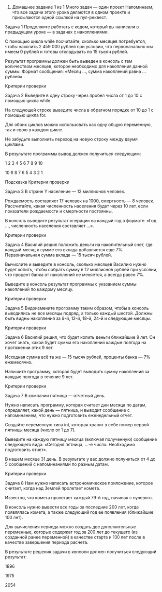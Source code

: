 1. Домашнее задание
1 из 1
Много задач — один проект
Напоминаем, что все задачи этого урока делаются в одном проекте и присылаются одной ссылкой на пул-реквест.

Задача 1
Продолжите работать с кодом, который вы написали в предыдущем уроке — в задачах с накоплениями.

С помощью цикла while посчитайте, сколько месяцев потребуется, чтобы накопить 2 459 000 рублей при условии, что первоначально мы имеем 0 рублей и готовы откладывать по 15 тысяч рублей.

Результат программы должен быть выведен в консоль с тем количеством месяцев, которое необходимо для накопления данной суммы. Формат сообщения: «Месяц …, сумма накоплений равна … рублей» .


Критерии проверки

Задача 2
Выведите в одну строку через пробел числа от 1 до 10 с помощью цикла while.

На следующей строке выведите числа в обратном порядке от 10 до 1 с помощью цикла for.

Для обоих циклов можно использовать как одну общую переменную, так и свою в каждом цикле.

Не забудьте выполнить переход на новую строку между двумя циклами.

В результате программы вывод должен получиться следующим:

1 2 3 4 5 6 7 8 9 10

10 9 8 7 6 5 4 3 2 1


Подсказка
Критерии проверки

Задача 3
В стране Y население — 12 миллионов человек.

Рождаемость составляет 17 человек на 1000, смертность — 8 человек. Рассчитайте, какая численность населения будет через 10 лет, если показатели рождаемости и смертности постоянны.

В консоль выведите результат операции на каждый год в формате: «Год …, численность населения составляет …».


Критерии проверки

Задача 4
Василий решил положить деньги на накопительный счет, где каждый месяц к сумме его вклада добавляется еще 7%. Первоначальная сумма вклада — 15 тысяч рублей.

Вычислите и выведите в консоль, сколько месяцев Василию нужно будет копить, чтобы собрать сумму в 12 миллионов рублей при условии, что процент банка от накоплений не меняется, а всегда равен 7%.

Выведите в консоль результат программы с указанием суммы накоплений по каждому месяцу.


Критерии проверки

Задача 5
Видоизмените программу таким образом, чтобы в консоль выводились не все месяцы подряд, а только каждый шестой. Должны быть видны накопления за 6-й, 12-й, 18-й, 24-й и следующие месяцы.


Критерии проверки

Задача 6
Василий решил, что будет копить деньги ближайшие 9 лет. Он хочет знать, какой будет сумма его накоплений каждые полгода на протяжении этих 9 лет.

Исходная сумма всё та же — 15 тысяч рублей, проценты банка — 7% ежемесячно.

Напишите программу, которая будет выводить сумму накоплений за каждые полгода в течение 9 лет.


Критерии проверки

Задача 7
В компании пятница — отчетный день.

Нужно написать программу, которая считает дни месяца по датам, определяет, какой день — пятница, и выводит сообщение с напоминанием, что нужно подготовить еженедельный отчет.

Создайте переменную типа int, которая хранит в себе номер первой пятницы месяца (число от 1 до 7).

Выведите на каждую пятницу месяца (включая полученную) сообщение следующего вида: «Сегодня пятница, ...-е число. Необходимо подготовить отчет».

В нашем месяце 31 день. В результате у вас должно получиться от 4 до 5 сообщений с напоминаниями по разным датам.


Критерии проверки

Задача 8
Нам нужно написать астрономическое приложение, которое считает, когда над Землей пролетает комета.

Известно, что комета пролетает каждый 79-й год, начиная с нулевого.

В консоль нужно вывести все годы за последние 200 лет, когда появлялась комета, а также следующий год ее появления (ближайшие 100 лет).

Для вычисления периода можно создать две дополнительные переменные, которые содержат год за 200 лет до текущего (из созданной ранее переменной) в качестве старта и 100 лет после в качестве завершения периода расчета.

В результате решения задачи в консоли должен получиться следующий результат:

1896

1975

2054

